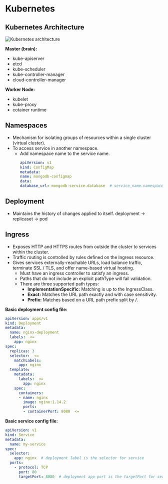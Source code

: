 # Kubernetes

## Kubernetes Architecture
![Kubernetes architecture](https://github.com/rajdyp/rajdyp.github.io/blob/master/images/kubernetes/k8-architecture.png)

**Master (brain):**
- kube-apiserver
- etcd
- kube-scheduler
- kube-controller-manager
- cloud-controller-manager


**Worker Node:**
- kubelet
- kube-proxy
- cotainer runtime

## Namespaces
- Mechanism for isolating groups of resources within a single cluster (virtual cluster).
- To access service in another namespace.
  - Add namespace name to the service name.
    ```yaml
    apiVersion: v1
    kind: ConfigMap
    metadata:
    name: mongodb-configmap
    data:
    database_url: mongodb-service.database  # service_name.namespace_name
    ```
## Deployment
- Maintains the history of changes applied to itself.
deployment -> replicaset -> pod

## Ingress
- Exposes HTTP and HTTPS routes from outside the cluster to services within the cluster.
- Traffic routing is controlled by rules defined on the Ingress resource.
- Gives services externally-reachable URLs, load balance traffic, terminate SSL / TLS, and offer name-based virtual hosting.
  - Must have an ingress controller to satisfy an ingress.
  - Paths that do not include an explicit pathType will fail validation. 
  - There are three supported path types:
    - **ImplementationSpecific:** Matching is up to the IngressClass.
    - **Exact:** Matches the URL path exactly and with case sensitivity.
    - **Prefix:** Matches based on a URL path prefix split by /. 

**Basic deployment config file:**
```yaml
apiVersion: apps/v1
kind: Deployment
metadata:
  name: nginx-deployment
  labels:  <=
    app: nginx
spec:
  replicas: 3
  selector:  <=
    matchLabels:
      app: nginx
  template:
    metadata:
      labels:  <=
        app: nginx
    spec:
      containers:
      - name: nginx
        image: nginx:1.14.2
        ports:
        - containerPort: 8080  <=
```

**Basic service config file:**
```yaml
apiVersion: v1
kind: Service
metadata:
  name: my-service
spec:
  selector:
    app: nginx  # deployment label is the selector for service
  ports:
    - protocol: TCP
      port: 80
      targetPort: 8080  # deployment app port is the targetPort for service
```
